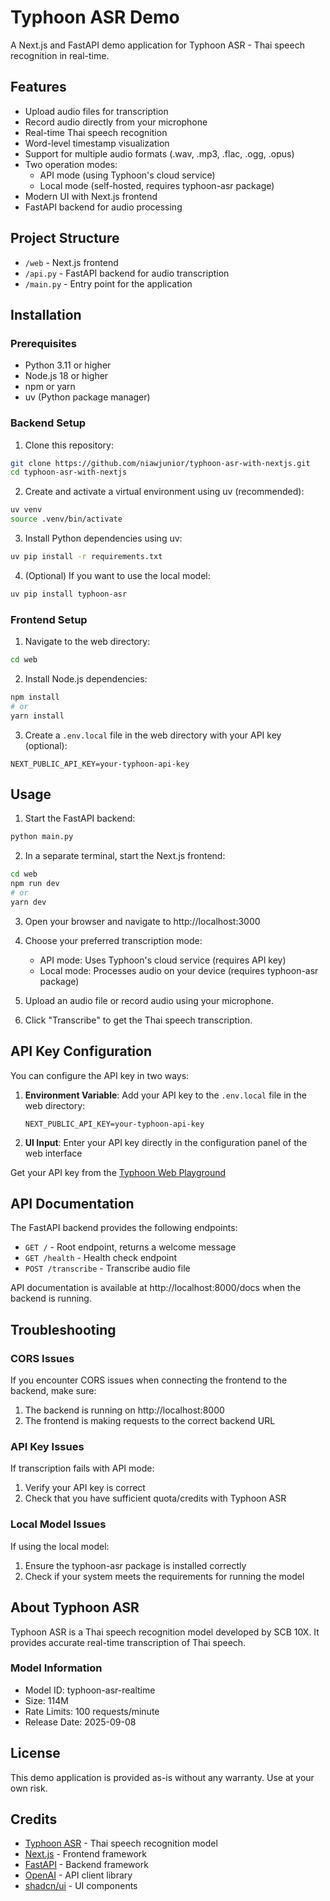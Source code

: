 # Typhoon ASR Demo

A Next.js and FastAPI demo application for Typhoon ASR - Thai speech recognition in real-time.

## Features

- Upload audio files for transcription
- Record audio directly from your microphone
- Real-time Thai speech recognition
- Word-level timestamp visualization
- Support for multiple audio formats (.wav, .mp3, .flac, .ogg, .opus)
- Two operation modes:
  - API mode (using Typhoon's cloud service)
  - Local mode (self-hosted, requires typhoon-asr package)
- Modern UI with Next.js frontend
- FastAPI backend for audio processing

## Project Structure

- `/web` - Next.js frontend
- `/api.py` - FastAPI backend for audio transcription
- `/main.py` - Entry point for the application

## Installation

### Prerequisites

- Python 3.11 or higher
- Node.js 18 or higher
- npm or yarn
- uv (Python package manager)

### Backend Setup

1. Clone this repository:

```bash
git clone https://github.com/niawjunior/typhoon-asr-with-nextjs.git
cd typhoon-asr-with-nextjs
```

2. Create and activate a virtual environment using uv (recommended):

```bash
uv venv
source .venv/bin/activate
```

3. Install Python dependencies using uv:

```bash
uv pip install -r requirements.txt
```

4. (Optional) If you want to use the local model:

```bash
uv pip install typhoon-asr
```

### Frontend Setup

1. Navigate to the web directory:

```bash
cd web
```

2. Install Node.js dependencies:

```bash
npm install
# or
yarn install
```

3. Create a `.env.local` file in the web directory with your API key (optional):

```
NEXT_PUBLIC_API_KEY=your-typhoon-api-key
```

## Usage

1. Start the FastAPI backend:

```bash
python main.py
```

2. In a separate terminal, start the Next.js frontend:

```bash
cd web
npm run dev
# or
yarn dev
```

3. Open your browser and navigate to http://localhost:3000

4. Choose your preferred transcription mode:

   - API mode: Uses Typhoon's cloud service (requires API key)
   - Local mode: Processes audio on your device (requires typhoon-asr package)

5. Upload an audio file or record audio using your microphone.

6. Click "Transcribe" to get the Thai speech transcription.

## API Key Configuration

You can configure the API key in two ways:

1. **Environment Variable**: Add your API key to the `.env.local` file in the web directory:

   ```
   NEXT_PUBLIC_API_KEY=your-typhoon-api-key
   ```

2. **UI Input**: Enter your API key directly in the configuration panel of the web interface

Get your API key from the [Typhoon Web Playground](https://opentyphoon.ai/)

## API Documentation

The FastAPI backend provides the following endpoints:

- `GET /` - Root endpoint, returns a welcome message
- `GET /health` - Health check endpoint
- `POST /transcribe` - Transcribe audio file

API documentation is available at http://localhost:8000/docs when the backend is running.

## Troubleshooting

### CORS Issues

If you encounter CORS issues when connecting the frontend to the backend, make sure:

1. The backend is running on http://localhost:8000
2. The frontend is making requests to the correct backend URL

### API Key Issues

If transcription fails with API mode:

1. Verify your API key is correct
2. Check that you have sufficient quota/credits with Typhoon ASR

### Local Model Issues

If using the local model:

1. Ensure the typhoon-asr package is installed correctly
2. Check if your system meets the requirements for running the model

## About Typhoon ASR

Typhoon ASR is a Thai speech recognition model developed by SCB 10X. It provides accurate real-time transcription of Thai speech.

### Model Information

- Model ID: typhoon-asr-realtime
- Size: 114M
- Rate Limits: 100 requests/minute
- Release Date: 2025-09-08

## License

This demo application is provided as-is without any warranty. Use at your own risk.

## Credits

- [Typhoon ASR](https://opentyphoon.ai/) - Thai speech recognition model
- [Next.js](https://nextjs.org/) - Frontend framework
- [FastAPI](https://fastapi.tiangolo.com/) - Backend framework
- [OpenAI](https://openai.com/) - API client library
- [shadcn/ui](https://ui.shadcn.com/) - UI components
